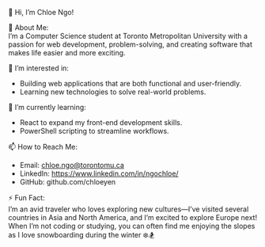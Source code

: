 👋 Hi, I’m Chloe Ngo!

🚀 About Me: <br>
I’m a Computer Science student at Toronto Metropolitan University with a passion for web development, problem-solving, and creating software that makes life easier and more exciting. 


👀 I’m interested in: <br>
- Building web applications that are both functional and user-friendly.
- Learning new technologies to solve real-world problems.

🌱 I’m currently learning: <br>
- React to expand my front-end development skills.
- PowerShell scripting to streamline workflows.

📫 How to Reach Me: <br>
- Email: chloe.ngo@torontomu.ca
- LinkedIn: https://www.linkedin.com/in/ngochloe/
- GitHub: github.com/chloeyen

⚡ Fun Fact: <br>
I’m an avid traveler who loves exploring new cultures—I’ve visited several countries in Asia and North America, and I’m excited to explore Europe next! <br>
When I’m not coding or studying, you can often find me enjoying the slopes as I love snowboarding during the winter ❄️🏂

<!---
chloeyen/chloeyen is a ✨ special ✨ repository because its `README.md` (this file) appears on your GitHub profile.
You can click the Preview link to take a look at your changes.
--->
